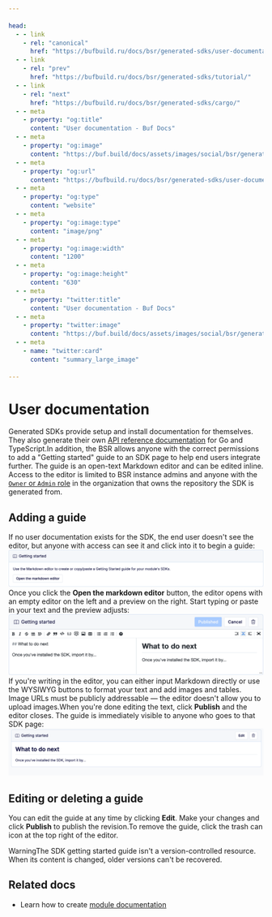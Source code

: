 ```yaml
---

head:
  - - link
    - rel: "canonical"
      href: "https://bufbuild.ru/docs/bsr/generated-sdks/user-documentation/"
  - - link
    - rel: "prev"
      href: "https://bufbuild.ru/docs/bsr/generated-sdks/tutorial/"
  - - link
    - rel: "next"
      href: "https://bufbuild.ru/docs/bsr/generated-sdks/cargo/"
  - - meta
    - property: "og:title"
      content: "User documentation - Buf Docs"
  - - meta
    - property: "og:image"
      content: "https://buf.build/docs/assets/images/social/bsr/generated-sdks/user-documentation.png"
  - - meta
    - property: "og:url"
      content: "https://bufbuild.ru/docs/bsr/generated-sdks/user-documentation/"
  - - meta
    - property: "og:type"
      content: "website"
  - - meta
    - property: "og:image:type"
      content: "image/png"
  - - meta
    - property: "og:image:width"
      content: "1200"
  - - meta
    - property: "og:image:height"
      content: "630"
  - - meta
    - property: "twitter:title"
      content: "User documentation - Buf Docs"
  - - meta
    - property: "twitter:image"
      content: "https://buf.build/docs/assets/images/social/bsr/generated-sdks/user-documentation.png"
  - - meta
    - name: "twitter:card"
      content: "summary_large_image"

---
```


# User documentation

Generated SDKs provide setup and install documentation for themselves. They also generate their own [API reference documentation](../tutorial/#api-reference) for Go and TypeScript.In addition, the BSR allows anyone with the correct permissions to add a "Getting started" guide to an SDK page to help end users integrate further. The guide is an open-text Markdown editor and can be edited inline. Access to the editor is limited to BSR instance admins and anyone with the [`Owner` or `Admin` role](../../admin/roles/#organization-roles) in the organization that owns the repository the SDK is generated from.

## Adding a guide

If no user documentation exists for the SDK, the end user doesn't see the editor, but anyone with access can see it and click into it to begin a guide:![Screenshot of the editor's beginning state](../../../images/bsr/sdks/gs-editor-empty.png)Once you click the **Open the markdown editor** button, the editor opens with an empty editor on the left and a preview on the right. Start typing or paste in your text and the preview adjusts:![Screenshot of the editor's active window](../../../images/bsr/sdks/gs-editor-preview.png)If you're writing in the editor, you can either input Markdown directly or use the WYSIWYG buttons to format your text and add images and tables. Image URLs must be publicly addressable — the editor doesn't allow you to upload images.When you're done editing the text, click **Publish** and the editor closes. The guide is immediately visible to anyone who goes to that SDK page:![Screenshot of the published guide](../../../images/bsr/sdks/gs-editor-published.png)

## Editing or deleting a guide

You can edit the guide at any time by clicking **Edit**. Make your changes and click **Publish** to publish the revision.To remove the guide, click the trash can icon at the top right of the editor.

WarningThe SDK getting started guide isn't a version-controlled resource. When its content is changed, older versions can't be recovered.

## Related docs

- Learn how to create [module documentation](../../documentation/create-docs/)
